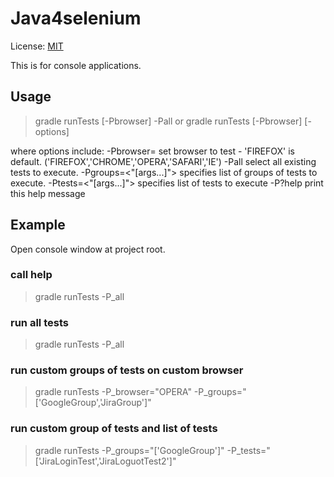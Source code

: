 # Java4selenium

License: [MIT](License.txt)

This is for console applications.

## Usage

> gradle runTests [-Pbrowser] -Pall
			<to run all tests>
	or  gradle runTests [-Pbrowser] [-options]
			<to run custom selected tests>

where options include:
    -Pbrowser=<value>           set browser to test - 'FIREFOX' is default. ('FIREFOX','CHROME','OPERA','SAFARI','IE')
    -Pall                       select all existing tests to execute.
    -Pgroups=<"[args...]">      specifies list of groups of tests to execute.
    -Ptests=<"[args...]">       specifies list of tests to execute
    -P?help                     print this help message

## Example

Open console window at project root.

### call help

> gradle runTests -P_all

### run all tests

> gradle runTests -P_all

### run custom groups of tests on custom browser

> gradle runTests -P_browser="OPERA" -P_groups="['GoogleGroup','JiraGroup']"

### run custom group of tests and list of tests

> gradle runTests -P_groups="['GoogleGroup']" -P_tests="['JiraLoginTest','JiraLoguotTest2']"